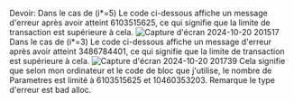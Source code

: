 Devoir:
Dans le cas de (i*=5)
Le code ci-dessous affiche un message d'erreur après avoir atteint 6103515625, ce qui signifie que la limite de transaction est supérieure à cela.
![Capture d'écran 2024-10-20 201517](https://github.com/user-attachments/assets/855b4015-d68c-482e-9439-8e694880a62d)
Dans le cas de (i*=3)
Le code ci-dessous affiche un message d'erreur après avoir atteint 3486784401, ce qui signifie que la limite de transaction est supérieure à cela.
![Capture d'écran 2024-10-20 201739](https://github.com/user-attachments/assets/f4ac8241-417e-4bdc-a962-1d525aea4145)
 Cela signifie que selon mon ordinateur et le code de bloc que j'utilise, le nombre de Parametres est limité à 6103515625 et 10460353203.
 Remarque le type d'erreur est bad alloc.
